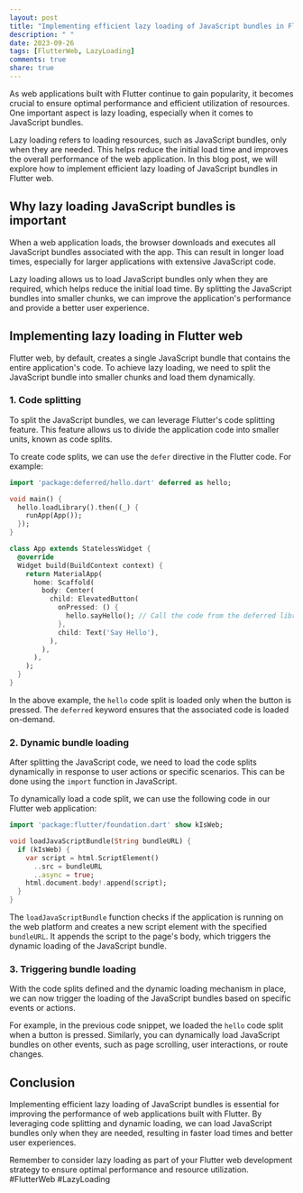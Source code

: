 ```yaml
---
layout: post
title: "Implementing efficient lazy loading of JavaScript bundles in Flutter web"
description: " "
date: 2023-09-26
tags: [FlutterWeb, LazyLoading]
comments: true
share: true
---
```


As web applications built with Flutter continue to gain popularity, it becomes crucial to ensure optimal performance and efficient utilization of resources. One important aspect is lazy loading, especially when it comes to JavaScript bundles.

Lazy loading refers to loading resources, such as JavaScript bundles, only when they are needed. This helps reduce the initial load time and improves the overall performance of the web application. In this blog post, we will explore how to implement efficient lazy loading of JavaScript bundles in Flutter web.

## Why lazy loading JavaScript bundles is important

When a web application loads, the browser downloads and executes all JavaScript bundles associated with the app. This can result in longer load times, especially for larger applications with extensive JavaScript code.

Lazy loading allows us to load JavaScript bundles only when they are required, which helps reduce the initial load time. By splitting the JavaScript bundles into smaller chunks, we can improve the application's performance and provide a better user experience.

## Implementing lazy loading in Flutter web

Flutter web, by default, creates a single JavaScript bundle that contains the entire application's code. To achieve lazy loading, we need to split the JavaScript bundle into smaller chunks and load them dynamically.

### 1. Code splitting

To split the JavaScript bundles, we can leverage Flutter's code splitting feature. This feature allows us to divide the application code into smaller units, known as code splits.

To create code splits, we can use the `defer` directive in the Flutter code. For example:

```dart
import 'package:deferred/hello.dart' deferred as hello;

void main() {
  hello.loadLibrary().then((_) {
    runApp(App());
  });
}

class App extends StatelessWidget {
  @override
  Widget build(BuildContext context) {
    return MaterialApp(
      home: Scaffold(
        body: Center(
          child: ElevatedButton(
            onPressed: () {
              hello.sayHello(); // Call the code from the deferred library
            },
            child: Text('Say Hello'),
          ),
        ),
      ),
    );
  }
}
```

In the above example, the `hello` code split is loaded only when the button is pressed. The `deferred` keyword ensures that the associated code is loaded on-demand.

### 2. Dynamic bundle loading

After splitting the JavaScript code, we need to load the code splits dynamically in response to user actions or specific scenarios. This can be done using the `import` function in JavaScript.

To dynamically load a code split, we can use the following code in our Flutter web application:

```dart
import 'package:flutter/foundation.dart' show kIsWeb;

void loadJavaScriptBundle(String bundleURL) {
  if (kIsWeb) {
    var script = html.ScriptElement()
      ..src = bundleURL
      ..async = true;
    html.document.body!.append(script);
  }
}
```

The `loadJavaScriptBundle` function checks if the application is running on the web platform and creates a new script element with the specified `bundleURL`. It appends the script to the page's body, which triggers the dynamic loading of the JavaScript bundle.

### 3. Triggering bundle loading

With the code splits defined and the dynamic loading mechanism in place, we can now trigger the loading of the JavaScript bundles based on specific events or actions.

For example, in the previous code snippet, we loaded the `hello` code split when a button is pressed. Similarly, you can dynamically load JavaScript bundles on other events, such as page scrolling, user interactions, or route changes.

## Conclusion

Implementing efficient lazy loading of JavaScript bundles is essential for improving the performance of web applications built with Flutter. By leveraging code splitting and dynamic loading, we can load JavaScript bundles only when they are needed, resulting in faster load times and better user experiences.

Remember to consider lazy loading as part of your Flutter web development strategy to ensure optimal performance and resource utilization. #FlutterWeb #LazyLoading
